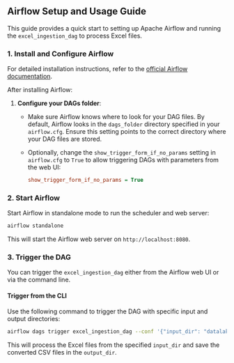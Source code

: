 ## Airflow Setup and Usage Guide

This guide provides a quick start to setting up Apache Airflow and running the `excel_ingestion_dag` to process Excel files.

### 1. Install and Configure Airflow

For detailed installation instructions, refer to the [official Airflow documentation](https://airflow.apache.org/docs/apache-airflow/stable/start.html).

After installing Airflow:

1. **Configure your DAGs folder**:
   - Make sure Airflow knows where to look for your DAG files. By default, Airflow looks in the `dags_folder` directory specified in your `airflow.cfg`. Ensure this setting points to the correct directory where your DAG files are stored.

   - Optionally, change the `show_trigger_form_if_no_params` setting in `airflow.cfg` to `True` to allow triggering DAGs with parameters from the web UI:
     ```ini
     show_trigger_form_if_no_params = True
     ```

### 2. Start Airflow

Start Airflow in standalone mode to run the scheduler and web server:

```bash
airflow standalone
```

This will start the Airflow web server on `http://localhost:8080`.

### 3. Trigger the DAG

You can trigger the `excel_ingestion_dag` either from the Airflow web UI or via the command line.

#### Trigger from the CLI

Use the following command to trigger the DAG with specific input and output directories:

```bash
airflow dags trigger excel_ingestion_dag --conf '{"input_dir": "datalake/source/test", "output_dir": "datalake/bronze/test"}'
```

This will process the Excel files from the specified `input_dir` and save the converted CSV files in the `output_dir`.
